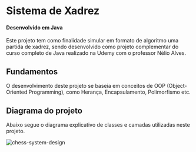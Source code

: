 # Sistema de Xadrez
#### Desenvolvido em Java

Este projeto tem como finalidade simular em formato de algoritmo uma partida de xadrez, sendo desenvolvido como projeto complementar do curso completo de Java realizado na Udemy com o professor Nélio Alves.

## Fundamentos

O desenvolvimento deste projeto se baseia em conceitos de OOP (Object-Oriented Programming), como Herança, Encapsulamento, Polimorfismo etc.

## Diagrama do projeto

Abaixo segue o diagrama explicativo de classes e camadas utilizadas neste projeto.

![chess-system-design](https://github.com/JoaoRamosVS/sistema-xadrez-java/assets/99658420/35594a7c-ed37-4f8f-9a4f-2f8a0119ed01)




